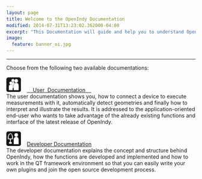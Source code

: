 ```yaml
---
layout: page
title: Welcome to the OpenIndy Documentation
modified: 2014-07-31T13:23:02.362000-04:00
excerpt: "This Documentation will guide and help you to understand OpenIndy."
image:
  feature: banner_oi.jpg
---
```


---

Choose from the following two available documentations:<br><br>
<a href="/documentation/docu-dev.html"><img src="/images/icons/icon-usr-38px.png" width="39" height="39" border="0" alt="User Documentation"></a>&nbsp;&nbsp;&nbsp;&nbsp;<a href="/documentation/docu-usr.html" class="btn">&nbsp;&nbsp;&nbsp;&nbsp;User&nbsp; Documentation&nbsp;&nbsp;&nbsp;&nbsp;</a><br>
The user documentation shows you, how to connect a device to execute measurements with it, automatically detect geometries and finally how to interpret and illustrate the results. It is addressed to the application-oriented end-user who wants to take advantage of the already existing functions and interface of the latest release of OpenIndy.
<br><br>
<a href="/documentation/docu-dev.html"><img src="/images/icons/icon-dev-38px.png" width="39" height="39" border="0" alt="Developer Documentation"></a>&nbsp;&nbsp;&nbsp;&nbsp;<a href="/documentation/docu-dev.html" class="btn">Developer Documentation</a><br>
The developer documentation explains the concept and structure behind OpenIndy, how the functions are developed and implemented and how to work in the QT framework environment
so that you can easily write your own plugins and join the open source development process.
<br><br><br>